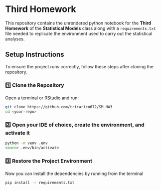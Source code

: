 # Third Homework

This repository contains the unrendered python notebook for the **Third Homework** of the **Statistical Models** class along with a `requirements.txt` file needed to replicate the environment used to carry out the statistical analyses.

## Setup Instructions

To ensure the project runs correctly, follow these steps after cloning the repository.

### 1️⃣ Clone the Repository

Open a terminal or RStudio and run:

```sh
git clone https://github.com/tricarico672/SM_HW3
cd <your-repo>
```

### 2️⃣ Open your IDE of choice, create the environment, and activate it

```sh
python -m venv .env
source .env/bin/activate
```

### 3️⃣ Restore the Project Environment

Now you can install the dependencies by running from the terminal

```sh
pip install -r requirements.txt
```
